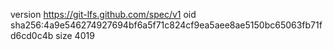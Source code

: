 version https://git-lfs.github.com/spec/v1
oid sha256:4a9e546274927694bf6a5f71c824cf9ea5aee8ae5150bc65063fb71fd6cd0c4b
size 4019

